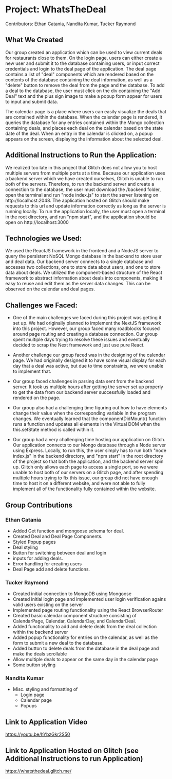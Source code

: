 # Project: WhatsTheDeal
Contributors: Ethan Catania, Nandita Kumar, Tucker Raymond

## What We Created
Our group created an application which can be used to view current deals for restaurants close to them. On the login page, users can either create a new user and submit it to the database containing users, or input correct credentials and login to the deal page of the application. The deal page contains a list of "deal" components which are rendered based on the contents of the database containing the deal information, as well as a "delete" button to remove the deal from the page and the database. To add a deal to the database, the user must click on the div containing the "Add Deal" text and the plus sign image to make a popup form appear for users to input and submit data.

The calendar page is a place where users can easily visualize the deals that are contained within the database. When the calendar page is rendered, it queries the database for any entries contained within the Mongo collection containing deals, and places each deal on the calendar based on the state date of the deal. When an entry in the calendar is clicked on, a popup appears on the screen, displaying the information about the selected deal.

## Additional Instructions to Run the Application:
We realized too late in this project that Glitch does not allow you to host multiple servers from multiple ports at a time. Because our application uses a backend server which we have created ourselves, Glitch is unable to run both of the servers. Therefore, to run the backend server and create a connection to the database, the user must download the /backend folder, open the terminal and run "node index.js" to start the server listening on http://localhost:2048. The application hosted on Glitch should make requests to this url and update information correctly as long as the server is running locally. To run the application locally, the user must open a terminal in the root directory, and run "npm start", and the application should be open on http://localhost:3000

## Technologies we Used:
We used the ReactJS framework in the frontend and a NodeJS server to query the persistent NoSQL Mongo database in the backend to store user and deal data. Our backend server connects to a single database and accesses two collections, one to store data about users, and one to store data about deals. We utilized the component-based structure of the React framework to abstract information about deals into components, making it easy to reuse and edit them as the server data changes. This can be observed on the calendar and deal pages.

## Challenges we Faced: 
- One of the main challenges we faced during this project was getting it set up. We had originally planned to implement the NextJS framework into this project. However, our group faced many roadblocks focused around page routing and creating a database connection. Our group spent multiple days trying to resolve these issues and eventually decided to scrap the Next framework and just use pure React.

- Another challenge our group faced was in the designing of the calendar page. We had originally designed it to have some visual display for each day that a deal was active, but due to time constraints, we were unable to implement that. 

- Our group faced challenges in parsing data sent from the backend server. It took us multiple hours after getting the server set up properly to get the data from our backend server successfully loaded and rendered on the page.
  
- Our group also had a challenging time figuring out how to have elements change their value when the corresponding variable in the program changes. We eventually learned that the componentDidMount() function runs a function and updates all elements in the Virtual DOM when the this.setState method is called within it.

- Our group had a very challenging time hosting our application on Glitch. Our application connects to our Mongo database through a Node server using Express. Locally, to run this, the user simply has to run both "node index.js" in the backend directory, and "npm start" in the root directory of the project so that both the application, and the backend server spin up. Glitch only allows each page to access a single port, so we were unable to host both of our servers on a Glitch page, and after spending multiple hours trying to fix this issue, our group did not have enough time to host it on a different website, and were not able to fully implement all of the functionality fully contained within the website. 

## Group Contributions

### Ethan Catania
- Added Get function and mongoose schema for deal.
- Created Deal and Deal Page Components. 
- Styled Popup pages
- Deal styling
- Button for switching between deal and login
- inputs for adding deals.
- Error handling for creating users
- Deal Page add and delete functions.

### Tucker Raymond
- Created initial connection to MongoDB using Mongoose
- Created initial login page and implemented user login verification agains valid users existing on the server
- Implemented page routing functionality using the React BrowserRouter
- Created basic calendar component structure consisting of CalendarPage, Calendar, CalendarDay, and CalendarDeal.
- Added functionality to add and delete deals from the deal collection within the backend server
- Added popup functionality for entries on the calendar, as well as the form to submit a new deal to the database.
- Added button to delete deals from the database in the deal page and make the deals scrollable
- Allow multiple deals to appear on the same day in the calendar page
- Some button styling

### Nandita Kumar
- Misc. styling and formatting of 
    - Login page
    - Calendar page
    - Popups

## Link to Application Video

https://youtu.be/hYbzGkr2S50

## Link to Application Hosted on Glitch (see Additional Instructions to run Application)
https://whatsthedeal.glitch.me/
